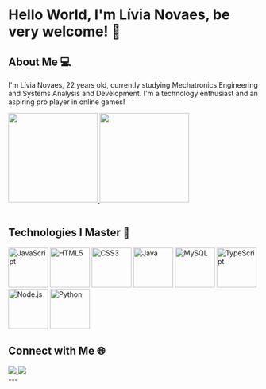 # Hello World, I'm Lívia Novaes, be very welcome! 👋

## About Me 💻

I'm Lívia Novaes, 22 years old, currently studying Mechatronics Engineering and Systems Analysis and Development. I'm a technology enthusiast and an aspiring pro player in online games!


<table>
  <a href="https://github.com/livianovaes">
    <img height="180em" src="https://github-readme-stats.vercel.app/api?username=livianovaes&show_icons=true&theme=radical&include_all_commits=true&count_private=true"/>
    <img height="180em" src="https://github-readme-stats.vercel.app/api/top-langs/?username=livianovaes&layout=compact&langs_count=6&theme=radical"/>
  </a>
</table>

## Technologies I Master 🚀

<img src="https://img.icons8.com/color/2x/javascript.png" width="80" alt="JavaScript">
<img src="https://img.icons8.com/color/2x/html-5.png" width="80" alt="HTML5">
<img src="https://img.icons8.com/color/2x/css3.png" width="80" alt="CSS3">
<img src="https://img.icons8.com/color/2x/java-coffee-cup-logo.png" width="80" alt="Java">
<img src="https://img.icons8.com/color/2x/mysql-logo.png" width="80" alt="MySQL">
<img src="https://img.icons8.com/color/2x/typescript.png" width="80" alt="TypeScript">
<img src="https://img.icons8.com/color/2x/nodejs.png" width="80" alt="Node.js">
<img src="https://img.icons8.com/color/2x/python.png" width="80" alt="Python">

## Connect with Me 🌐

<div> 
  <a href="https://www.linkedin.com/in/lívia-novaes-65ba982b8/" target="_blank">
    <img src="https://img.shields.io/badge/-LinkedIn-%230077B5?style=for-the-badge&logo=linkedin&logoColor=white" target="_blank">
  </a> 
  <a href = "mailto:liviajfnovaes15@gmail.com">
    <img src="https://img.shields.io/badge/-Gmail-%23333?style=for-the-badge&logo=gmail&logoColor=white" target="_blank">
  </a>
</div>
---


